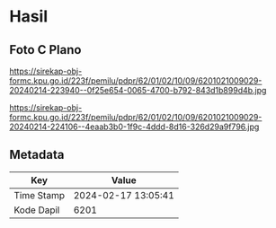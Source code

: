 # Hasil

## Foto C Plano

https://sirekap-obj-formc.kpu.go.id/223f/pemilu/pdpr/62/01/02/10/09/6201021009029-20240214-223940--0f25e654-0065-4700-b792-843d1b899d4b.jpg

https://sirekap-obj-formc.kpu.go.id/223f/pemilu/pdpr/62/01/02/10/09/6201021009029-20240214-224106--4eaab3b0-1f9c-4ddd-8d16-326d29a9f796.jpg


## Metadata

| Key        | Value               |
| ---------- | ------------------- |
| Time Stamp | 2024-02-17 13:05:41 |
| Kode Dapil | 6201                |



